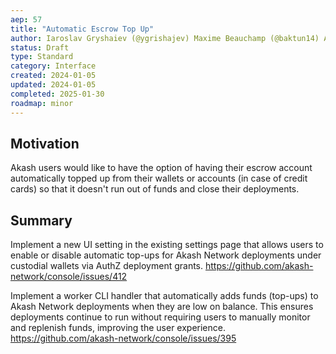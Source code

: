 ```yaml
---
aep: 57
title: "Automatic Escrow Top Up"
author: Iaroslav Gryshaiev (@ygrishajev) Maxime Beauchamp (@baktun14) Anil Murty (@anilmurty)
status: Draft
type: Standard
category: Interface
created: 2024-01-05
updated: 2024-01-05
completed: 2025-01-30
roadmap: minor
---
```



## Motivation

Akash users would like to have the option of having their escrow account automatically topped up from their wallets or accounts (in case of credit cards) so that it doesn't run out of funds and close their deployments.

## Summary

Implement a new UI setting in the existing settings page that allows users to enable or disable automatic top-ups for Akash Network deployments under custodial wallets via AuthZ deployment grants.
https://github.com/akash-network/console/issues/412

Implement a worker CLI handler that automatically adds funds (top-ups) to Akash Network deployments when they are low on balance. This ensures deployments continue to run without requiring users to manually monitor and replenish funds, improving the user experience.
https://github.com/akash-network/console/issues/395
